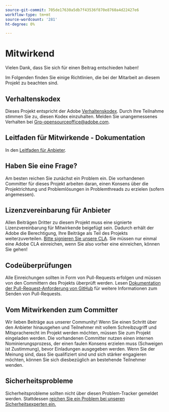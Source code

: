 ```yaml
---
source-git-commit: 705de17630a5db7f43536f870e8760a4d22427e6
workflow-type: tm+mt
source-wordcount: '281'
ht-degree: 0%

---
```

# Mitwirkend

Vielen Dank, dass Sie sich für einen Beitrag entschieden haben!

Im Folgenden finden Sie einige Richtlinien, die bei der Mitarbeit an diesem Projekt zu beachten sind.

## Verhaltenskodex

Dieses Projekt entspricht der Adobe [Verhaltenskodex](code-of-conduct.md). Durch Ihre Teilnahme stimmen Sie zu, diesen Kodex einzuhalten. Melden Sie unangemessenes Verhalten bei
[Grp-opensourceoffice@adobe.com](mailto:Grp-opensourceoffice@adobe.com).

## Leitfaden für Mitwirkende - Dokumentation

In den [Leitfaden für Anbieter](https://experienceleague.adobe.com/docs/contributor/contributor-guide/introduction.html).

## Haben Sie eine Frage?

Am besten reichen Sie zunächst ein Problem ein. Die vorhandenen Committer für dieses Projekt arbeiten daran, einen Konsens über die Projektrichtung und Problemlösungen in Problemthreads zu erzielen (sofern angemessen).

## Lizenzvereinbarung für Anbieter

Allen Beiträgen Dritter zu diesem Projekt muss eine signierte Lizenzvereinbarung für Mitwirkende beigefügt sein. Dadurch erhält der Adobe die Berechtigung, Ihre Beiträge als Teil des Projekts weiterzuverteilen. [Bitte signieren Sie unsere CLA](http://opensource.adobe.com/cla.html). Sie müssen nur einmal eine Adobe CLA einreichen, wenn Sie also vorher eine einreichen, können Sie gehen!

## Codeüberprüfungen

Alle Einreichungen sollten in Form von Pull-Requests erfolgen und müssen von den Committern des Projekts überprüft werden. Lesen [Dokumentation der Pull-Request-Anforderung von GitHub](https://help.github.com/articles/about-pull-requests/)
für weitere Informationen zum Senden von Pull-Requests.

<!--
Lastly, please follow the [pull request template](PULL_REQUEST_TEMPLATE.md) when
submitting a pull request!
-->

## Vom Mitwirkenden zum Committer

Wir lieben Beiträge aus unserer Community! Wenn Sie einen Schritt über den Anbieter hinausgehen und Teilnehmer mit vollem Schreibzugriff und Mitspracherecht im Projekt werden möchten, müssen Sie zum Projekt eingeladen werden. Die vorhandenen Committer nutzen einen internen Nominierungsprozess, der einen faulen Konsens erzielen muss (Schweigen ist Zustimmung), bevor Einladungen ausgegeben werden. Wenn Sie der Meinung sind, dass Sie qualifiziert sind und sich stärker engagieren möchten, können Sie sich diesbezüglich an bestehende Teilnehmer wenden.

## Sicherheitsprobleme

Sicherheitsprobleme sollten nicht über diesen Problem-Tracker gemeldet werden. Stattdessen [reichen Sie ein Problem bei unseren Sicherheitsexperten ein.](https://helpx.adobe.com/security/alertus.html)
